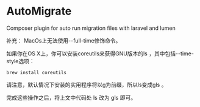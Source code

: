 # AutoMigrate
Composer plugin for auto run migration files with laravel and lumen 

补充：
MacOs上无法使用--full-time修饰命令。

如果你在OS X上，你可以安装coreutils来获得GNU版本的ls ，其中包括--time-style选项：
```
brew install coreutils 
```
请注意，默认情况下安装的实用程序将以g为前缀，所以ls变成gls 。

完成这些操作之后，将上文中代码处 ls 改为 gls 即可。
